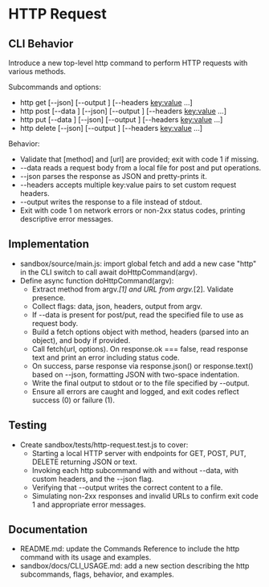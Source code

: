# HTTP Request

## CLI Behavior
Introduce a new top-level http command to perform HTTP requests with various methods.

Subcommands and options:

- http get <url> [--json] [--output <file>] [--headers <key:value> ...]
- http post <url> [--data <file>] [--json] [--output <file>] [--headers <key:value> ...]
- http put <url> [--data <file>] [--json] [--output <file>] [--headers <key:value> ...]
- http delete <url> [--json] [--output <file>] [--headers <key:value> ...]

Behavior:

- Validate that [method] and [url] are provided; exit with code 1 if missing.
- --data reads a request body from a local file for post and put operations.
- --json parses the response as JSON and pretty-prints it.
- --headers accepts multiple key:value pairs to set custom request headers.
- --output writes the response to a file instead of stdout.
- Exit with code 1 on network errors or non-2xx status codes, printing descriptive error messages.

## Implementation

- sandbox/source/main.js: import global fetch and add a new case "http" in the CLI switch to call await doHttpCommand(argv).
- Define async function doHttpCommand(argv):
  - Extract method from argv._[1] and URL from argv._[2]. Validate presence.
  - Collect flags: data, json, headers, output from argv.
  - If --data is present for post/put, read the specified file to use as request body.
  - Build a fetch options object with method, headers (parsed into an object), and body if provided.
  - Call fetch(url, options). On response.ok === false, read response text and print an error including status code.
  - On success, parse response via response.json() or response.text() based on --json, formatting JSON with two-space indentation.
  - Write the final output to stdout or to the file specified by --output.
  - Ensure all errors are caught and logged, and exit codes reflect success (0) or failure (1).

## Testing

- Create sandbox/tests/http-request.test.js to cover:
  - Starting a local HTTP server with endpoints for GET, POST, PUT, DELETE returning JSON or text.
  - Invoking each http subcommand with and without --data, with custom headers, and the --json flag.
  - Verifying that --output writes the correct content to a file.
  - Simulating non-2xx responses and invalid URLs to confirm exit code 1 and appropriate error messages.

## Documentation

- README.md: update the Commands Reference to include the http command with its usage and examples.
- sandbox/docs/CLI_USAGE.md: add a new section describing the http subcommands, flags, behavior, and examples.